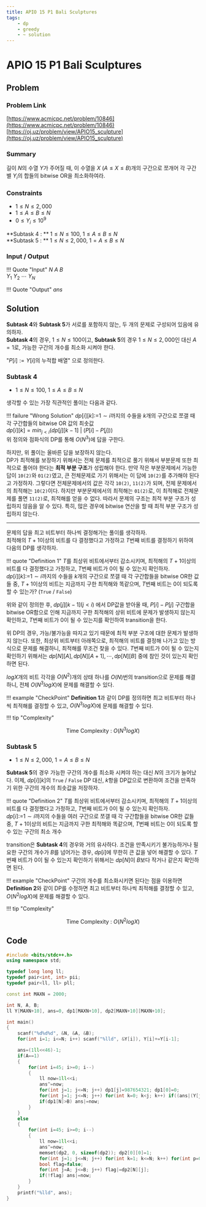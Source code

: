```yaml
---
title: APIO 15 P1 Bali Sculptures
tags:
    - dp
    - greedy
    - ~ solution
---
```


# APIO 15 P1 Bali Sculptures

## Problem

### Problem Link
[https://www.acmicpc.net/problem/10846](https://www.acmicpc.net/problem/10846)  
[https://oj.uz/problem/view/APIO15_sculpture](https://oj.uz/problem/view/APIO15_sculpture)

### Summary
길이 $N$의 수열 $Y$가 주어질 때, 이 수열을 $X$ $(A \leq X \leq B)$개의 구간으로 쪼개어 각 구간별 $Y_i$의 합들의 bitwise OR을 최소화하여라.

### Constraints
+ $1 \leq N \leq 2,000$  
+ $1 \leq A \leq B \leq N$  
+ $0 \leq Y_i \leq 10^9$  
  
**Subtask 4 : ** $1 \leq N \leq 100$, $1 \leq A \leq B \leq N$  
**Subtask 5 : ** $1 \leq N \leq 2,000$, $1 = A \leq B \leq N$

### Input / Output
!!! Quote "Input"
    $N$ $A$ $B$  
    $Y_1$ $Y_2$ $\cdots$ $Y_N$

!!! Quote "Output"
    $ans$

## Solution

**Subtask 4**와 **Subtask 5**가 서로를 포함하지 않는, 두 개의 문제로 구성되어 있음에 유의하자.  
**Subtask 4**의 경우, $1 \leq N \leq 100$이고, **Subtask 5**의 경우 $1 \leq N \leq 2,000$인 대신 $A=1$로, 가능한 구간의 개수를 최소화 시켜야 한다.

"$P[i]:=Y[i]$의 누적합 배열" 으로 정의한다.

### Subtask 4

+ $1 \leq N \leq 100$, $1 \leq A \leq B \leq N$

생각할 수 있는 가장 직관적인 풀이는 다음과 같다.

!!! failure "Wrong Solution"
    $dp[i][k]:=$$1 \sim i$까지의 수들을 $k$개의 구간으로 쪼갤 때 각 구간합들의 bitwise OR 값의 최솟값  
    $dp[i][k]=min_{j<i} (dp[j][k-1] \ | \ (P[i]-P[j]))$  
    위 정의와 점화식의 DP를 통해 $O(N^3)$에 답을 구한다.

하지만, 위 풀이는 올바른 답을 보장하지 않는다.  
DP가 최적해를 보장하기 위해서는 전체 문제를 최적으로 풀기 위해서 부분문제 또한 최적으로 풀어야 한다는 **최적 부분 구조**가 성립해야 한다.
만약 작은 부분문제에서 가능한 답이 `10(2)`와 `01(2)`였고, 큰 전체문제로 가기 위해서는 이 답에 `10(2)`를 추가해야 된다고 가정하자.
그렇다면 전체문제에서의 값은 각각 `10(2)`, `11(2)`가 되며, 전체 문제에서의 최적해는 `10(2)`이다.
하지만 부분문제에서의 최적해는 `01(2)`로, 이 최적해로 전체문제를 풀면 `11(2)`로, 최적해를 얻을 수 없다.
따라서 문제의 구조는 최적 부분 구조가 성립하지 않음을 알 수 있다.
특히, 많은 경우에 bitwise 연산을 할 때 최적 부분 구조가 성립하지 않는다.

---

문제의 답을 최고 비트부터 하나씩 결정해가는 풀이를 생각하자.  
최적해의 $T+1$이상의 비트를 다 결정했다고 가정하고 $T$번째 비트를 결정하기 위하여 다음의 DP를 생각하자.

!!! quote "Definition 1"
    $T$를 최상위 비트에서부터 감소시키며, 최적해의 $T+1$이상의 비트를 다 결정했다고 가정하고, $T$번째 비트가 $0$이 될 수 있는지 확인하자.  
    $dp[i][k]:=$$1 \sim i$까지의 수들을 $k$개의 구간으로 쪼갤 때 각 구간합들을 bitwise OR한 값들 중, $T+1$이상의 비트는 지금까지 구한 최적해와 똑같으며, $T$번째 비트는 $0$이 되도록 할 수 있는가? (`True` / `False`)

위와 같이 정의한 후, $dp[j][k-1] (j < i)$ 에서 DP값을 받아올 때, $P[i]-P[j]$ 구간합을 bitwise OR함으로 인해 지금까지 구한 최적해의 상위 비트에 문제가 발생하지 않는지 확인하고, $T$번째 비트가 0이 될 수 있는지를 확인하여 transition을 한다.

위 DP의 경우, 가능/불가능을 따지고 있기 때문에 최적 부분 구조에 대한 문제가 발생하지 않는다.
또한, 최상위 비트부터 아래쪽으로, 최적해의 비트를 결정해 나가고 있는 방식으로 문제를 해결하니, 최적해를 무조건 찾을 수 있다.
$T$번째 비트가 $0$이 될 수 있는지 확인하기 위해서는 $dp[N][A], dp[N][A+1], \cdots, dp[N][B]$ 중에 참인 것이 있는지 확인하면 된다.

$logX$개의 비트 각각을 $O(N^2)$개의 상태 하나를 $O(N)$번의 transition으로 문제를 해결하니, 전체 $O(N^3logX)$에 문제를 해결할 수 있다.

!!! example "CheckPoint"
    **Definition 1**과 같이 DP를 정의하면 최고 비트부터 하나씩 최적해를 결정할 수 있고, $O(N^3logX)$에 문제를 해결할 수 있다.

!!! tip "Complexity"
    <center>
    Time Complexity : $O(N^3logX)$
    </center>

### Subtask 5

+ $1 \leq N \leq 2,000$, $1 = A \leq B \leq N$

**Subtask 5**의 경우 가능한 구간의 개수를 최소화 시켜야 하는 대신 $N$의 크기가 늘어났다.
이제, $dp[i][k]$의 `True` / `False` DP 대신, $k$항을 DP값으로 변환하여 조건을 만족하기 위한 구간의 개수의 최솟값을 저장하자.

!!! quote "Definition 2"
    $T$를 최상위 비트에서부터 감소시키며, 최적해의 $T+1$이상의 비트를 다 결정했다고 가정하고, $T$번째 비트가 $0$이 될 수 있는지 확인하자.  
    $dp[i]:=$$1 \sim i$까지의 수들을 여러 구간으로 쪼갤 때 각 구간합들을 bitwise OR한 값들 중, $T+1$이상의 비트는 지금까지 구한 최적해와 똑같으며, $T$번째 비트는 $0$이 되도록 할 수 있는 구간의 최소 개수

transition은 **Subtask 4**의 경우와 거의 유사하다.
조건을 만족시키기 불가능하거나 필요한 구간의 개수가 $B$를 넘어가는 경우, $dp[i]$에 무한히 큰 값을 넣어 해결할 수 있다.
$T$번째 비트가 $0$이 될 수 있는지 확인하기 위해서는 $dp[N]$이 $B$보다 작거나 같은지 확인하면 된다.

!!! example "CheckPoint"
    구간의 개수를 최소화시키면 된다는 점을 이용하면 **Definition 2**와 같이 DP를 수정하면 최고 비트부터 하나씩 최적해를 결정할 수 있고, $O(N^2logX)$에 문제를 해결할 수 있다.

!!! tip "Complexity"
    <center>
    Time Complexity : $O(N^2logX)$
    </center>

## Code
``` cpp linenums="1"
#include <bits/stdc++.h>
using namespace std;

typedef long long ll;
typedef pair<int, int> pii;
typedef pair<ll, ll> pll;

const int MAXN = 2000;

int N, A, B;
ll Y[MAXN+10], ans=0, dp1[MAXN+10], dp2[MAXN+10][MAXN+10];

int main()
{
    scanf("%d%d%d", &N, &A, &B);
    for(int i=1; i<=N; i++) scanf("%lld", &Y[i]), Y[i]+=Y[i-1];

    ans=(1ll<<46)-1;
    if(A==1)
    {
        for(int i=45; i>=0; i--)
        {
            ll now=1ll<<i;
            ans^=now;
            for(int j=1; j<=N; j++) dp1[j]=987654321; dp1[0]=0;
            for(int j=1; j<=N; j++) for(int k=0; k<j; k++) if((ans|(Y[j]-Y[k]))==ans) dp1[j]=min(dp1[j], dp1[k]+1);
            if(dp1[N]>B) ans|=now;
        }
    }
    else
    {
        for(int i=45; i>=0; i--)
        {
            ll now=1ll<<i;
            ans^=now;
            memset(dp2, 0, sizeof(dp2)); dp2[0][0]=1;
            for(int j=1; j<=N; j++) for(int k=1; k<=N; k++) for(int p=0; p<j; p++) if((ans|(Y[j]-Y[p]))==ans) dp2[j][k]|=dp2[p][k-1];
            bool flag=false;
            for(int j=A; j<=B; j++) flag|=dp2[N][j];
            if(!flag) ans|=now;
        }
    }
    printf("%lld", ans);
}
```
